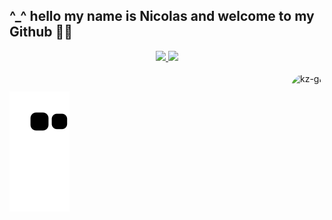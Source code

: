## ^_^  hello my name is Nicolas and welcome to my Github 👋😁
<div align="center">
  <a href="https://https://github.com/kZNick">
  <img height="180em" src="https://github-readme-stats.vercel.app/api?username=kZNick&show_icons=true&theme=dark&include_all_commits=true&count_private=true"/>
  <img height="180em" src="https://github-readme-stats.vercel.app/api/top-langs/?username=kZNick&layout=compact&langs_count=7&theme=dark"/>
</div>
<div style="display: inline_block"><br>
  <img align="right" alt="kz-gif" height="150" style="border-radius:50px;" src="![agora-vai](https://user-images.githubusercontent.com/109254154/181598279-ff100b6e-751d-45af-b9e6-db5edf97e0e4.gif)">
</div>
  
  ##
 
<div> 
   
  ![Snake animation](https://github.com/rafaballerini/rafaballerini/blob/output/github-contribution-grid-snake.svg)
 
</div>
